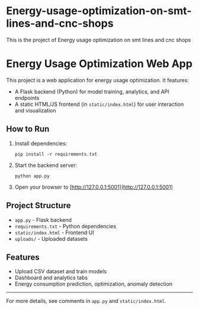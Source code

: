# Energy-usage-optimization-on-smt-lines-and-cnc-shops
This is the project of Energy usage optimization on smt lines and cnc shops

 # Energy Usage Optimization Web App

This project is a web application for energy usage optimization. It features:
- A Flask backend (Python) for model training, analytics, and API endpoints
- A static HTML/JS frontend (in `static/index.html`) for user interaction and visualization

## How to Run

1. Install dependencies:
   ```
   pip install -r requirements.txt
   ```
2. Start the backend server:
   ```
   python app.py
   ```
3. Open your browser to [http://127.0.0.1:5001](http://127.0.0.1:5001)

## Project Structure

- `app.py` - Flask backend
- `requirements.txt` - Python dependencies
- `static/index.html` - Frontend UI
- `uploads/` - Uploaded datasets

## Features
- Upload CSV dataset and train models
- Dashboard and analytics tabs
- Energy consumption prediction, optimization, anomaly detection

---

For more details, see comments in `app.py` and `static/index.html`.
